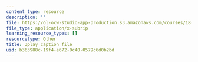 ```yaml
---
content_type: resource
description: ''
file: https://ol-ocw-studio-app-production.s3.amazonaws.com/courses/18-03sc-differential-equations-fall-2011/b363988c19f4e6720c400579c6d0b2bd_4gJLEYc3p5w.srt
file_type: application/x-subrip
learning_resource_types: []
resourcetype: Other
title: 3play caption file
uid: b363988c-19f4-e672-0c40-0579c6d0b2bd
---
```

